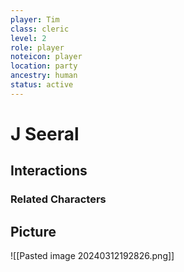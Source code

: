 ```yaml
---
player: Tim
class: cleric
level: 2
role: player
noteicon: player
location: party
ancestry: human
status: active
---
```


# J Seeral

## Interactions


### Related Characters

## Picture
![[Pasted image 20240312192826.png]]
